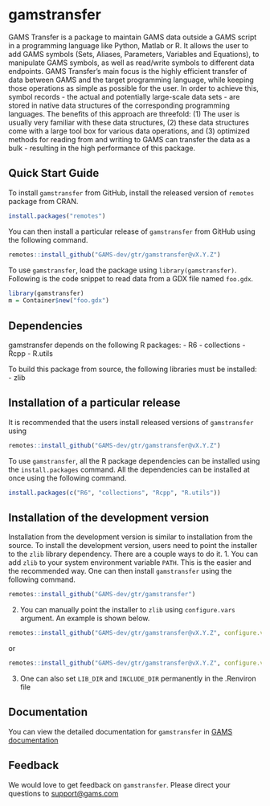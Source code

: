 
<!-- README.md is generated from README.Rmd. Please edit that file -->

# gamstransfer

<!-- badges: start -->

<!-- badges: end -->

GAMS Transfer is a package to maintain GAMS data outside a GAMS script
in a programming language like Python, Matlab or R. It allows the user
to add GAMS symbols (Sets, Aliases, Parameters, Variables and
Equations), to manipulate GAMS symbols, as well as read/write symbols to
different data endpoints. GAMS Transfer’s main focus is the highly
efficient transfer of data between GAMS and the target programming
language, while keeping those operations as simple as possible for the
user. In order to achieve this, symbol records - the actual and
potentially large-scale data sets - are stored in native data structures
of the corresponding programming languages. The benefits of this
approach are threefold: (1) The user is usually very familiar with these
data structures, (2) these data structures come with a large tool box
for various data operations, and (3) optimized methods for reading from
and writing to GAMS can transfer the data as a bulk - resulting in the
high performance of this package.

## Quick Start Guide

To install `gamstransfer` from GitHub, install the released version of
`remotes` package from CRAN.

``` r
install.packages("remotes")
```

You can then install a particular release of `gamstransfer` from GitHub
using the following command.

``` r
remotes::install_github("GAMS-dev/gtr/gamstransfer@vX.Y.Z")
```

To use `gamstransfer`, load the package using `library(gamstransfer)`.
Following is the code snippet to read data from a GDX file named
`foo.gdx`.

``` r
library(gamstransfer)
m = Container$new("foo.gdx")
```

## Dependencies

gamstransfer depends on the following R packages: - R6 - collections -
Rcpp - R.utils

To build this package from source, the following libraries must be
installed: - zlib

## Installation of a particular release

It is recommended that the users install released versions of
`gamstransfer` using

``` r
remotes::install_github("GAMS-dev/gtr/gamstransfer@vX.Y.Z")
```

To use `gamstransfer`, all the R package dependencies can be installed
using the `install.packages` command. All the dependencies can be
installed at once using the following command.

``` r
install.packages(c("R6", "collections", "Rcpp", "R.utils"))
```

## Installation of the development version

Installation from the development version is similar to installation
from the source. To install the development version, users need to point
the installer to the `zlib` library dependency. There are a couple ways
to do it. 1. You can add `zlib` to your system environment variable
`PATH`. This is the easier and the recommended way. One can then install
`gamstransfer` using the following command.

``` r
remotes::install_github("GAMS-dev/gtr/gamstransfer")
```

2.  You can manually point the installer to `zlib` using
    `configure.vars` argument. An example is shown below.

<!-- end list -->

``` r
remotes::install_github("GAMS-dev/gtr/gamstransfer@vX.Y.Z", configure.vars=c("INCLUDE_DIR='[path_to_include]' LIB_DIR='[path_to_bin]'"))
```

or

``` r
remotes::install_github("GAMS-dev/gtr/gamstransfer@vX.Y.Z", configure.vars=c("LIB_DIR='[path_to_shared_object]'"))
```

3.  One can also set `LIB_DIR` and `INCLUDE_DIR` permanently in the
    .Renviron file

## Documentation

You can view the detailed documentation for `gamstransfer` in [GAMS
documentation](https://www.gams.com/latest/docs/API_R_GAMSTRANSFER.html)

## Feedback

We would love to get feedback on `gamstransfer`. Please direct your
questions to <support@gams.com>
